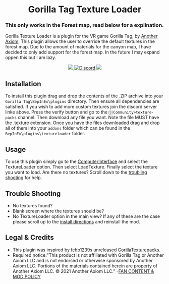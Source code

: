 <h1 align="center"><br>Gorilla Tag Texture Loader</h1>
<h3>This only works in the Forest map, read below for a explination.</h3>

Gorilla Texture Loader is a plugin for the VR game Gorilla Tag, by <a href="https://www.gorillatagvr.com/">Another Axiom</a>. This plugin allows the user to override the default textures in the forest map. Due to the amount of materials for the canyon map, I have decided to only add support for the forest map. In the future I may expand oppen this but I am lazy.

<div align="center">
<a href="https://github.com/CrafterBotOfficial/TextureLoader/blob/main/LICENSE">
<img src="https://shields.io/badge/license-MIT-green"</img>
</a>
<a href="https://discord.gg/rxSEV6PqJu">
  <img src="https://img.shields.io/discord/1058184246335897671?color=%235865F2&label=Crafterbot%27s%20Discord&logo=discord" alt="Discord">
</a>
<img src="https://img.shields.io/badge/Status-Unsupported-red">
</div>

## Installation
To install this plugin drag and drop the contents of the .ZIP archive into your ``Gorilla Tag\BepInEx\plugins`` directory. Then ensure all dependencies are satisfied. If you wish to add more custom textures join the discord server linke above. Press the verify button and go to the ``🏡|Community>texture-packs`` channel. Then download any file you want. Note the file MUST have the .texture extension. Once you have the files downloaded drag and drop all of them into your ``addons`` folder which can be found in the ``BepInEx\plugins\textureloader`` folder.
## Usage
To use this plugin simply go to the [ComputerInterface](https://github.com/ToniMacaroni/ComputerInterface) and select the TextureLoader option. Then select LoadTexture. Finally select the texture you want to load. Are there no textures? Scroll down to the [troubling shooting](#Trouble-Shooting) for help.
## Trouble Shooting
* No textures found?
* Blank screen where the textures should be?
* No TextureLoader option in the main view?
If any of these are the case please scroll up to the [install directions](Installation) and reinstall the mod.
## Legal & Credits
* This plugin was inspired by [fchb1239](https://github.com/fchb1239/)s unreleased [GorillaTexturepacks](https://github.com/fchb1239/GorillaTexturepacks).
* Required notice:"This product is not affiliated with Gorilla Tag or Another Axiom LLC and is not endorsed or otherwise sponsored by Another Axiom LLC. Portions of the materials contained herein are property of Another Axiom LLC. © 2021 Another Axiom LLC."
-[FAN CONTENT & MOD POLICY](https://www.gorillatagvr.com/fan-content-mod-policy)
